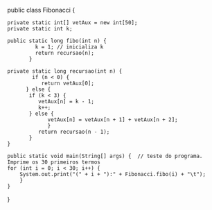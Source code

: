 public class Fibonacci {

    private static int[] vetAux = new int[50];
    private static int k;

    public static long fibo(int n) {
             k = 1; // inicializa k
             return recursao(n);
           }

    private static long recursao(int n) {
            if (n < 0) {
               return vetAux[0];
          } else {
           if (k < 3) {
              vetAux[n] = k - 1;
              k++;
           } else {
                 vetAux[n] = vetAux[n + 1] + vetAux[n + 2];
                 }
              return recursao(n - 1);
           }
    }

    public static void main(String[] args) {  // teste do programa. Imprime os 30 primeiros termos
    for (int i = 0; i < 30; i++) {
        System.out.print("(" + i + "):" + Fibonacci.fibo(i) + "\t");
        }
    }
}
